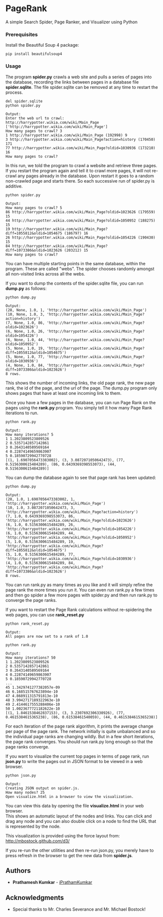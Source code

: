 # PageRank

A simple Search Spider, Page Ranker, and Visualizer using Python

### Prerequisites

Install the Beautiful Soup 4 package:

```
pip install beautifulsoup4
```

### Usage

The program **spider.py** crawls a web site and pulls a series of pages into the database, recording the links between pages in a database file **spider.sqlite**.
The file spider.sqlite can be removed at any time to restart the process.

```
del spider.sqlite
python spider.py

Output:
Enter the web url to crawl: http://harrypotter.wikia.com/wiki/Main_Page
['http://harrypotter.wikia.com/wiki/Main_Page']
How many pages to crawl? 3
1 http://harrypotter.wikia.com/wiki/Main_Page (192998) 9
3 http://harrypotter.wikia.com/wiki/Main_Page?action=history (170450) 171
77 http://harrypotter.wikia.com/wiki/Main_Page?oldid=1030936 (173210) 16
How many pages to crawl?
```

In this run, we told the program to crawl a website and retrieve three pages.
If you restart the program again and tell it to crawl more pages, it will not re-crawl any pages already in the database.
Upon restart it goes to a random non-crawled page and starts there.
So each successive run of spider.py is additive.

```
python spider.py

Output:
How many pages to crawl? 5
86 http://harrypotter.wikia.com/wiki/Main_Page?oldid=1023626 (179559) 15
44 http://harrypotter.wikia.com/wiki/Main_Page?oldid=1050952 (188275) 15
19 http://harrypotter.wikia.com/wiki/Main_Page?diff=1055812&oldid=1054675 (186797) 16
26 http://harrypotter.wikia.com/wiki/Main_Page?oldid=1054226 (190430) 15
84 http://harrypotter.wikia.com/wiki/Main_Page?diff=1073386&oldid=1023626 (203212) 15
How many pages to crawl?
```

You can have multiple starting points in the same database, within the program. These are called "webs".
The spider chooses randomly amongst all non-visited links across all the webs.

If you want to dump the contents of the spider.sqlite file, you can run **dump.py** as follows:

```
python dump.py

Output:
(28, None, 1.0, 1, 'http://harrypotter.wikia.com/wiki/Main_Page')
(10, None, 1.0, 3, 'http://harrypotter.wikia.com/wiki/Main_Page?action=history')
(7, None, 1.0, 86, 'http://harrypotter.wikia.com/wiki/Main_Page?oldid=1023626')
(6, None, 1.0, 26, 'http://harrypotter.wikia.com/wiki/Main_Page?oldid=1054226')
(6, None, 1.0, 44, 'http://harrypotter.wikia.com/wiki/Main_Page?oldid=1050952')
(5, None, 1.0, 19, 'http://harrypotter.wikia.com/wiki/Main_Page?diff=1055812&oldid=1054675')
(5, None, 1.0, 77, 'http://harrypotter.wikia.com/wiki/Main_Page?oldid=1030936')
(4, None, 1.0, 84, 'http://harrypotter.wikia.com/wiki/Main_Page?diff=1073386&oldid=1023626')
8 rows.
```

This shows the number of incoming links, the old page rank, the new page rank, the id of the page, and the url of the page.
The dump.py program only shows pages that have at least one incoming link to them.

Once you have a few pages in the database, you can run Page Rank on the pages using the **rank.py** program.
You simply tell it how many Page Rank iterations to run.

```
python rank.py

Output:
How many iterations? 5
1 1.2023809523809526
2 0.5357142857142861
3 0.2643140589569164
4 0.22874149659863907
5 0.18590729942770728
[(1, 1.6907056473383002), (3, 3.0872071050642473), (77, 0.5156300615484289), (86, 0.6439369398553073), (44, 0.5156300615484289)]
```

You can dump the database again to see that page rank has been updated:

```
python dump.py

Output:
(28, 1.0, 1.6907056473383002, 1, 'http://harrypotter.wikia.com/wiki/Main_Page')
(10, 1.0, 3.0872071050642473, 3, 'http://harrypotter.wikia.com/wiki/Main_Page?action=history')
(7, 1.0, 0.6439369398553073, 86, 'http://harrypotter.wikia.com/wiki/Main_Page?oldid=1023626')
(6, 1.0, 0.5156300615484289, 26, 'http://harrypotter.wikia.com/wiki/Main_Page?oldid=1054226')
(6, 1.0, 0.5156300615484289, 44, 'http://harrypotter.wikia.com/wiki/Main_Page?oldid=1050952')
(5, 1.0, 0.5156300615484289, 19, 'http://harrypotter.wikia.com/wiki/Main_Page?diff=1055812&oldid=1054675')
(5, 1.0, 0.5156300615484289, 77, 'http://harrypotter.wikia.com/wiki/Main_Page?oldid=1030936')
(4, 1.0, 0.5156300615484289, 84, 'http://harrypotter.wikia.com/wiki/Main_Page?diff=1073386&oldid=1023626')
8 rows.
```

You can run rank.py as many times as you like and it will simply refine the page rank the more times you run it.
You can even run rank.py a few times and then go spider a few more pages with spider.py and then run rank.py to converge the page ranks.

If you want to restart the Page Rank calculations without re-spidering the web pages, you can use **rank_reset.py**

```
python rank_reset.py

Output:
All pages are now set to a rank of 1.0

python rank.py

Output:
How many iterations? 50
1 1.2023809523809526
2 0.5357142857142861
3 0.2643140589569164
4 0.22874149659863907
5 0.18590729942770728
...
45 1.3429741277382057e-09
46 6.168515767623894e-10
47 4.868911315791813e-10
48 3.9942717189322963e-10
49 2.4144617555288406e-10
50 1.0023677721182622e-10
[(1, 1.8461538462837153), (3, 3.2307692306330926), (77, 0.4615384615365238), (86, 0.61538461540059), (44, 0.4615384615365238)]
```
For each iteration of the page rank algorithm, it prints the average change per page of the page rank.
The network initially is quite unbalanced and so the individual page ranks are changing wildly.
But in a few short iterations, the page rank converges.
You should run rank.py long enough so that the page ranks converge.

If you want to visualize the current top pages in terms of page rank, run **json.py** to write the pages out in JSON format to be viewed in a web browser.

```
python json.py

Output:
Creating JSON output on spider.js.
How many nodes? 25
Open visualize.html in a browser to view the visualization.
```

You can view this data by opening the file **visualize.html** in your web browser.  
This shows an automatic layout of the nodes and links.
You can click and drag any node and you can also double click on a node to find the URL that is represented by the node.

This visualization is provided using the force layout from:
http://mbostock.github.com/d3/

If you re-run the other utilities and then re-run json.py, you merely have to press refresh in the browser to get the new data from **spider.js**.

## Authors

* **Prathamesh Kumkar** - [iPrathamKumkar](https://github.com/iPrathamKumkar)

## Acknowledgments

* Special thanks to Mr. Charles Severance and Mr. Michael Bostock!
